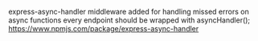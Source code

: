 express-async-handler middleware added for handling missed errors on async functions 
every endpoint should be wrapped with asyncHandler();
https://www.npmjs.com/package/express-async-handler